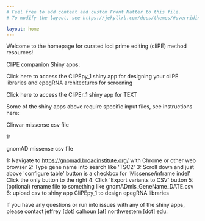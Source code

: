 ```yaml
---
# Feel free to add content and custom Front Matter to this file.
# To modify the layout, see https://jekyllrb.com/docs/themes/#overriding-theme-defaults

layout: home
---
```


Welcome to the homepage for curated loci prime editing (cliPE) method resources!

CliPE companion Shiny apps:

Click here to access the CliPEpy_1 shiny app for designing your cliPE libraries and epegRNA architectures for screening

Click here to access the CliPEr_1 shiny app for TEXT

Some of the shiny apps above require specific input files, see instructions here:

Clinvar missense csv file

1:

gnomAD missense csv file

1: Navigate to https://gnomad.broadinstitute.org/ with Chrome or other web browser
2: Type gene name into search like 'TSC2'
3: Scroll down and just above 'configure table' button is a checkbox for 'Missense/inframe indel' Click the only button to the right
4: Click 'Export variants to CSV' button
5: (optional) rename file to something like gnomADmis_GeneName_DATE.csv
6: upload csv to shiny app CliPEpy_1 to design epegRNA libraries

If you have any questions or run into issues with any of the shiny apps, please contact jeffrey [dot] calhoun [at] northwestern [dot] edu.</p>

